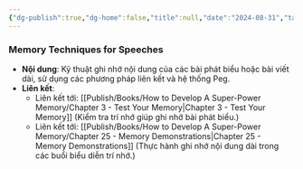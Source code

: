 ```yaml
---
{"dg-publish":true,"dg-home":false,"title":null,"date":"2024-08-31","tags":["#books","#memory","#How_to_Develop_A_Super_Power_Memory"],"Chương":"Chương9","dg-path":"Books/How to Develop A Super-Power Memory/Memory Techniques for Speeches.md","permalink":"/books/how-to-develop-a-super-power-memory/memory-techniques-for-speeches/","dgPassFrontmatter":true,"noteIcon":"","updated":"2025-01-30T14:26:30.398+07:00"}
---
```


### Memory Techniques for Speeches

- **Nội dung**: Kỹ thuật ghi nhớ nội dung của các bài phát biểu hoặc bài viết dài, sử dụng các phương pháp liên kết và hệ thống Peg.
- **Liên kết**:
    - Liên kết tới: [[Publish/Books/How to Develop A Super-Power Memory/Chapter 3 - Test Your Memory\|Chapter 3 - Test Your Memory]] (Kiểm tra trí nhớ giúp ghi nhớ bài phát biểu.)
    - Liên kết tới: [[Publish/Books/How to Develop A Super-Power Memory/Chapter 25 - Memory Demonstrations\|Chapter 25 - Memory Demonstrations]] (Thực hành ghi nhớ nội dung dài trong các buổi biểu diễn trí nhớ.)